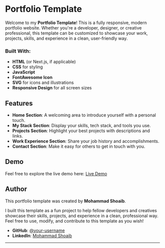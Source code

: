 # Portfolio Template

Welcome to my **Portfolio Template**! This is a fully responsive, modern portfolio website. Whether you're a developer, designer, or creative professional, this template can be customized to showcase your work, projects, skills, and experience in a clean, user-friendly way.

### Built With:
- **HTML** (or Next.js, if applicable)
- **CSS** for styling
- **JavaScript**
- **FontAwesome Icon**
- **SVG** for icons and illustrations
- **Responsive Design** for all screen sizes

## Features
- **Home Section**: A welcoming area to introduce yourself with a personal touch.
- **My Stack Section**: Display your skills, tech stack, and tools you use.
- **Projects Section**: Highlight your best projects with descriptions and links.
- **Work Experience Section**: Share your job history and accomplishments.
- **Contact Section**: Make it easy for others to get in touch with you.

## Demo

Feel free to explore the live demo here: [Live Demo](https://your-portfolio-link.com)

## Author

This portfolio template was created by **Mohammad Shoaib**. 

I built this template as a fun project to help fellow developers and creatives showcase their skills, projects, and experience in a clean, professional way. Feel free to use, modify, and contribute to this template as you wish!

- **GitHub**: [@your-username](https://github.com/msshoaib08)
- **LinkedIn**: [Mohammad Shoaib](https://www.linkedin.com/in/msshoaib)

---


